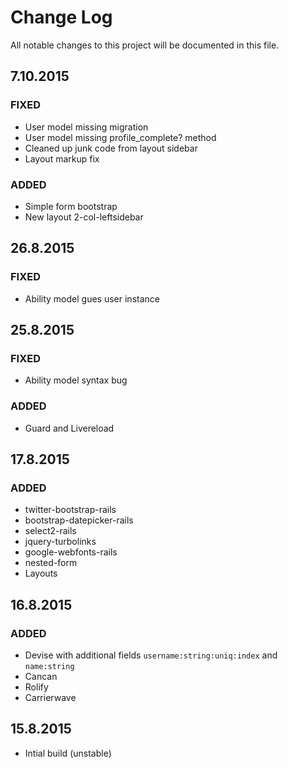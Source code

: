# Change Log
All notable changes to this project will be documented in this file.

## 7.10.2015
### FIXED
- User model missing migration
- User model missing profile_complete? method
- Cleaned up junk code from layout sidebar
- Layout markup fix

### ADDED
- Simple form bootstrap
- New layout 2-col-leftsidebar

## 26.8.2015
### FIXED
- Ability model gues user instance

## 25.8.2015
### FIXED
- Ability model syntax bug

### ADDED
- Guard and Livereload


## 17.8.2015
### ADDED
- twitter-bootstrap-rails
- bootstrap-datepicker-rails
- select2-rails
- jquery-turbolinks
- google-webfonts-rails
- nested-form
- Layouts

## 16.8.2015
### ADDED
- Devise with additional fields `username:string:uniq:index` and `name:string`
- Cancan
- Rolify
- Carrierwave

## 15.8.2015
- Intial build (unstable)